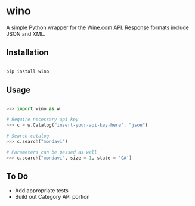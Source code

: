 wino
====

A simple Python wrapper for the [Wine.com API](https://api.wine.com/). Response formats include JSON and XML.


Installation
------------

```python

pip install wino
```

Usage
-----

```python

>>> import wino as w

# Require necessary api key
>>> c = w.Catalog("insert-your-api-key-here", "json")

# Search catalog
>>> c.search("mondavi")

# Parameters can be passed as well
>>> c.search("mondavi", size = 1, state = 'CA')

```

To Do
-----

- Add appropriate tests
- Build out Category API portion
